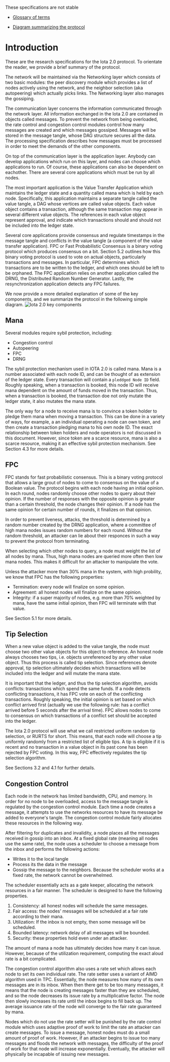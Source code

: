 

These specifications are not stable


  
-   [Glossary of terms](https://docs.google.com/document/d/1Ak8NT9e9NFQIrXahYmlgj_FLH7mMT5NR4rlTwczfQSE/edit#heading=h.h27luwpmebto)
    
-   [Diagram summarizing the protocol](https://drive.google.com/file/d/1DS5lUas9URTYwspkBl5nlp80R2opE5fC/view?usp=sharing)
    

# Introduction

These are the research specifications for the Iota 2.0 protocol. To orientate the reader, we provide a brief summary of the protocol. 

The network will be maintained via the Networking layer which consists of two basic modules: the peer discovery module which provides a list of nodes actively using the network, and the neighbor selection (aka autopeering) which actually picks links. The Networking layer also manages the gossiping.

  

The communication layer concerns the information communicated through the network layer. All information exchanged in the Iota 2.0 are contained in objects called messages. To prevent the network from being overloaded, the rate control and congestion control modules control how many messages are created and which messages gossiped. Messages will be stored in the message tangle, whose DAG structure secures all the data. The processing specification describes how messages must be processed in order to meet the demands of the other components.

  

On top of the communication layer is the application layer. Anybody can develop applications which run on this layer, and nodes can choose which applications to run.  Of course, these applications can also be dependent on eachother. There are several core applications which must be run by all nodes. 

The most important application is the Value Transfer Application which maintains the ledger state and a quantity called mana which is held by each node.  Specifically, this application maintains a separate tangle called the value tangle, a DAG whose vertices are called value objects.  Each value object contains a transaction, although the same transaction may appear in several different value objects.  The references in each value object represent approval, and indicate which transactions should and should not be included into the ledger state.  

  

Several core applications provide consensus and regulate timestamps in the message tangle and conflicts in the value tangle (a component of the value transfer application). FPC or Fast Probabilistic Consensus is a binary voting protocol which produces consensus on a bit. Section 5.2 outlines how this binary voting protocol is used to vote on actual objects, particularly transactions and messages.  In particular, FPC determines which transactions are to be written to the ledger, and which ones should be left to be orphaned. The FPC application relies on another application called the DRNG,  the Distributed Random Number Generator. Lastly, the resynchronization application detects any FPC failures.

We now provide a more detailed explanation of some of the key components, and we summarize the protocol in the following simple diagram.
![Iota 2.0 key components](https://drive.google.com/file/d/1KGe4btaRobPs_eG358OhQZ3VClfMG4GG/view?usp=sharing)

## Mana 

Several modules require sybil protection, including:
 - Congestion control
 - Autopeering
 - FPC
 - DRNG

The sybil protection mechanism used in IOTA 2.0 is called mana. Mana is a number associated with each node ID, and can be thought of as extension of the ledger state.  Every transaction will contain a `pleddged Node ID` field.  Roughly speaking, when a transaction is booked, this node ID will receive mana dependent on the amount of funds moved in the transaction.  Thus, when a transaction is booked, the transaction doe not only mutate the ledger state, it also mutates the mana state.  

The only way for a node to receive mana is to convince a token holder to pledge them mana when moving a transaction.  This can be done in a variety of ways, for example, a an individual operating a node can own token, and then create a transaction pledging mana to his own node ID.  The exact relationship between token holders and node operators is not discussed in this document.  However, since token are a scarce resource, mana is also a scarce resource, making it an effective sybil protection mechanism.  See Section 4.3 for more details.  

## FPC 

FPC stands for fast probabilistic consensus.  This is a binary voting protocol that allows a large grout of nodes to come to consensus on the value of a Boolean value.  The protocol begins with each node having an initial opinion.  In each round, nodes randomly choose other nodes to query about their opinion. If the number of responses with the opposite opinion is greater than a certain threshold, the node changes their opinion.  If a node has the same opinion for certain number of rounds, it finalizes on that opinion. 

In order to prevent liveness, attacks, the threshold is determined by a random number created by the DRNG application, where a committee of high mana nodes issues random numbers for each round.  Without the random threshold, an attacker can lie about their responces in such a way to prevent the protocol from terminating.  

When selecting which other nodes to query,  a node must weight the list of all nodes by mana.  Thus, high mana nodes are queried more often then low mana nodes.  This makes it difficult for an attacker to manipulate the vote.

Unless the attacker more than 30% mana in the system, with high probility, we know that FPC has the following properties:
 - Termination: every node will finalize on some opinion.
 - Agreement: all honest nodes will finalize on the same opinion.
 - Integrity: if a super majority of nodes, e.g. more than 70% weighted by mana, have the same initial opinion, then FPC will terminate with that value.  

See Section 5.1 for more details.  

## Tip Selection

When a new value object is added to the value tangle, the node must choose two other value objects for this object to reference.     An honest node always chooses two tips, i.e. objects unreferenced by any other value object. Thus this process is called tip selection. Since references denote approval, tip selection ultimately decides which transactions will be included into the ledger and will mutate the mana state.  

It is important that the ledger, and thus the tip selection algorithm, avoids conflicts: transactions which spend the same funds. If a node detects conflicting transactions, it has FPC vote on each of the conflicting transactions.  Roughly speaking, the initial opinion is set based on which conflict arrived first (actually we use the following rule: has a conflict arrived before 5 seconds after the arrival time).  FPC allows nodes to come to consensus on which transactions of a conflict set should be accepted into the ledger. 

The Iota 2.0 protocol will use what we call restricted uniform random tip selection, or RURTS for short.  This means, that each node will choose a tip uniformly randomly from a restricted list of eligible tips.  A tip is eligible if it is recent and no  transaction in a value object in its past cone has been rejected by FPC voting.  In this way, FPC effectively regulates the tip selection algorithm.

See Sections 3.2 and 4.1 for further details.  

## Congestion Control

Each node in the network has limited bandwidth, CPU, and memory.  In order for no node to be overloaded, access to the message tangle is regulated by the congestion control module.     Each time a node creates a message, it attempts to use the networks resources to have its message be added to everyone's tangle.  The congestion control module fairly allocates these resources in the following way.

After filtering for duplicates and invalidity, a node places all the messages received in gossip into an inbox.  At a fixed  global rate (meaning all nodes use the same rate), the node uses a scheduler to choose a message from the inbox and performs the following actions:
 - Writes it to the local tangle
 - Process its the data in the message
 - Gossip the message to the neighbors. 
Because the scheduler works at a fixed rate, the network cannot be overwhelmed.

The scheduler essentially acts as a gate keeper, allocating the network resources in a fair manner.  The scheduler is designed to have the following properties.  
 1. Consistency: all honest nodes will schedule the same messages.
 2. Fair access: the nodes' messages will be scheduled at a fair rate according to their mana.  
 3. Utilization: If the inbox is not empty, then some message will be scheduled.
 4. Bounded latency: network delay of all messages will be bounded.  
 5. Security: these properties hold even under an attacker. 

The amount of mana a node has ultimately decides how many it can issue. However, because of the utilization requirement,   computing the exact aloud rate is a bit complicated.  

The congestion control algorithm also uses a rate set which allows each node to set its own individual rate.  The rate setter uses a variant of AIMD algorithm used in TPC.  Essentially, the node measures how many of its own messages are in its inbox.  When then there get to be too many messages, it means that the node is creating messages faster than they are scheduled, and so the node decreases its issue rate by a multiplicative factor.  The node then slowly increases its rate until the inbox begins to fill back up.  The average issuance rate of the node will converge to the fair rate guaranteed by mana.

Nodes which do not use the rate setter will be punished by the rate control module which uses adaptive proof of work to  limit the rate an attacker can create messages.  To issue a message, honest nodes must do a small amount of proof of work. However, if an attacker begins to issue too many messages and floods the network with messages, the difficulty of the proof of work for that node will increase exponentially.  Eventually, the attacker will physically be incapable of issuing new messages.


 






 
<!--stackedit_data:
eyJoaXN0b3J5IjpbODkwNDI2MTM0LDIwMjEzNjEyOTgsNjM5Nz
k4MTM3LC0xMTAzNDcwNzAwLC0yMTI0MDE5ODUsMTQ3ODI2MzE4
MSwtMTM2MTMzNTkxMCw2MTkyMzM1NTEsLTExNzIxNTM3NjEsMj
A5MzA5ODY2NCw0NjkwMjQ4NDIsLTcwOTE3Njc0Miw1MjYwMDc3
MDIsLTIyNjEyNjg2OSwtNDExMDU0NjM2LC0xMjM4ODQ1NzkyLD
Q0MDAyODM2Nyw5NjU3Nzg2MDldfQ==
-->